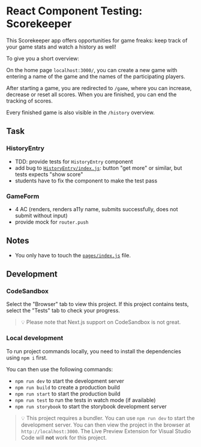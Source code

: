 # React Component Testing: Scorekeeper

This Scorekeeper app offers opportunities for game freaks: keep track of your game stats and watch a history as well!

To give you a short overview:

On the home page `localhost:3000/`, you can create a new game with entering a name of the game and the names of the participating players.

After starting a game, you are redirected to `/game`, where you can increase, decrease or reset all scores. When you are finished, you can end the tracking of scores.

Every finished game is also visible in the `/history` overview.

## Task

### HistoryEntry

- TDD: provide tests for `HistoryEntry` component
- add bug to [`HistoryEntry/index.js`](components/HistoryEntry/index.js): button "get more" or similar, but tests expects "show score"
- students have to fix the component to make the test pass

### GameForm

- 4 AC (renders, renders a11y name, submits successfully, does not submit without input)
- provide mock for `router.push`

## Notes

- You only have to touch the [`pages/index.js`](./pages/index.js) file.

## Development

### CodeSandbox

Select the "Browser" tab to view this project. If this project contains tests, select the "Tests" tab to check your progress.

> 💡 Please note that Next.js support on CodeSandbox is not great.

### Local development

To run project commands locally, you need to install the dependencies using `npm i` first.

You can then use the following commands:

- `npm run dev` to start the development server
- `npm run build` to create a production build
- `npm run start` to start the production build
- `npm run test` to run the tests in watch mode (if available)
- `npm run storybook` to start the storybook development server

> 💡 This project requires a bundler. You can use `npm run dev` to start the development server. You can then view the project in the browser at `http://localhost:3000`. The Live Preview Extension for Visual Studio Code will **not** work for this project.
